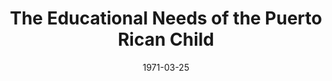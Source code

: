 --- 
title: The Educational Needs of the Puerto Rican Child
layout: "tc-single"
hasContentInGallery: true
date: 1971-03-25
--- 